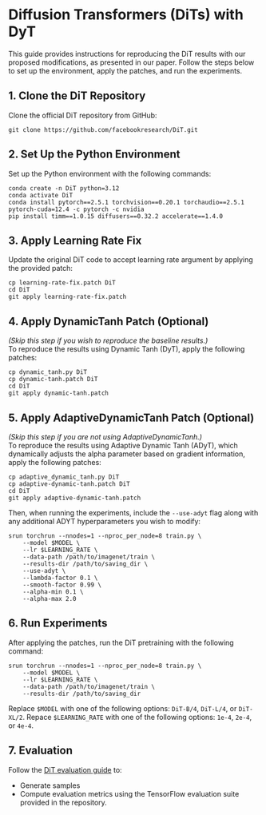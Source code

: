 # Diffusion Transformers (DiTs) with DyT

This guide provides instructions for reproducing the DiT results with our proposed modifications, as presented in our paper. Follow the steps below to set up the environment, apply the patches, and run the experiments.

## 1. Clone the DiT Repository

Clone the official DiT repository from GitHub:
```
git clone https://github.com/facebookresearch/DiT.git
```

## 2. Set Up the Python Environment

Set up the Python environment with the following commands:
```
conda create -n DiT python=3.12
conda activate DiT
conda install pytorch==2.5.1 torchvision==0.20.1 torchaudio==2.5.1 pytorch-cuda=12.4 -c pytorch -c nvidia
pip install timm==1.0.15 diffusers==0.32.2 accelerate==1.4.0
```

## 3. Apply Learning Rate Fix

Update the original DiT code to accept learning rate argument by applying the provided patch:
```
cp learning-rate-fix.patch DiT
cd DiT
git apply learning-rate-fix.patch
```

## 4. Apply DynamicTanh Patch (Optional)
*(Skip this step if you wish to reproduce the baseline results.)* \
To reproduce the results using Dynamic Tanh (DyT), apply the following patches:
```
cp dynamic_tanh.py DiT
cp dynamic-tanh.patch DiT
cd DiT
git apply dynamic-tanh.patch
```

## 5. Apply AdaptiveDynamicTanh Patch (Optional)
*(Skip this step if you are not using AdaptiveDynamicTanh.)* \
To reproduce the results using Adaptive Dynamic Tanh (ADyT), which dynamically adjusts the alpha parameter based on gradient information, apply the following patches:
```
cp adaptive_dynamic_tanh.py DiT
cp adaptive-dynamic-tanh.patch DiT
cd DiT
git apply adaptive-dynamic-tanh.patch
```

Then, when running the experiments, include the `--use-adyt` flag along with any additional ADYT hyperparameters you wish to modify:
```
srun torchrun --nnodes=1 --nproc_per_node=8 train.py \
    --model $MODEL \
    --lr $LEARNING_RATE \
    --data-path /path/to/imagenet/train \
    --results-dir /path/to/saving_dir \
    --use-adyt \
    --lambda-factor 0.1 \
    --smooth-factor 0.99 \
    --alpha-min 0.1 \
    --alpha-max 2.0
```

## 6. Run Experiments

After applying the patches, run the DiT pretraining with the following command:
```
srun torchrun --nnodes=1 --nproc_per_node=8 train.py \
    --model $MODEL \
    --lr $LEARNING_RATE \
    --data-path /path/to/imagenet/train \
    --results-dir /path/to/saving_dir
```
Replace `$MODEL` with one of the following options: `DiT-B/4`, `DiT-L/4`, or `DiT-XL/2`.
Repace `$LEARNING_RATE` with one of the following options: `1e-4`, `2e-4`, or `4e-4`.


## 7. Evaluation

Follow the [DiT evaluation guide](https://github.com/facebookresearch/DiT) to: 
- Generate samples
- Compute evaluation metrics using the TensorFlow evaluation suite provided in the repository.

